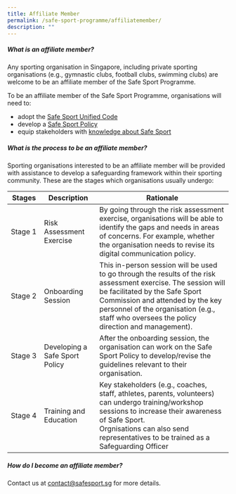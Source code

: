 ```yaml
---
title: Affiliate Member
permalink: /safe-sport-programme/affiliatemember/
description: ""
---
```

##### **What is an affiliate member?**

Any sporting organisation in Singapore, including private sporting organisations (e.g., gymnastic clubs, football clubs, swimming clubs) are welcome to be an affiliate member of the Safe Sport Programme. 

To be an affiliate member of the Safe Sport Programme, organisations will need to:
* adopt the [Safe Sport Unified Code](https://www.safesport.sg/files/Safe%20Sport%20Unified%20Code%20v4.pdf)
* develop a [Safe Sport Policy](https://www.safesport.sg/policy-and-advocacy/resources/) 
* equip stakeholders with [knowledge about Safe Sport](https://www.safesport.sg/training-and-education/awareness-module/)

##### **What is the process to be an affiliate member?**

Sporting organisations interested to be an affiliate member will be provided with assistance to develop a safeguarding framework within their sporting community. These are the stages which organisations usually undergo: 

<table>
	<thead>
		<tr><th style="width:15%"> Stages </th>
		<th style="width:25%"> Description </th>
		<th> Rationale </th>
	</tr></thead>
	<tbody>
		<tr>
			<td> Stage 1 </td>
			<td> Risk Assessment Exercise </td>
			<td> By going through the risk assessment exercise, organisations will be able to identify the gaps and needs in areas of concerns. For example, whether the organisation needs to revise its digital communication policy.</td>
		</tr>
		<tr>
			<td> Stage 2 </td>
			<td> Onboarding Session </td>
			<td> This in-person session will be used to go through the results of the risk assessment exercise. The session will be facilitated by the Safe Sport Commission and attended by the key personnel of the organisation (e.g., staff who oversees the policy direction and management).</td>
			</tr>
		<tr>
			<td> Stage 3 </td>
			<td> Developing a Safe Sport Policy </td>
			<td> After the onboarding session, the organisation can work on the Safe Sport Policy to develop/revise the guidelines relevant to their organisation.</td>
			</tr>
		<tr>
			<td> Stage 4 </td>
			<td> Training and Education </td>
			<td> Key stakeholders (e.g., coaches, staff, athletes, parents, volunteers) can undergo training/workshop sessions to increase their awareness of Safe Sport.<br>Orgnisations can also send representatives to be trained as a Safeguarding Officer<br></td>
			</tr>
	</tbody></table>

##### **How do I become an affiliate member?**

Contact us at&nbsp;[contact@safesport.sg](mailto:contact@safesport.sg)&nbsp;for more details.